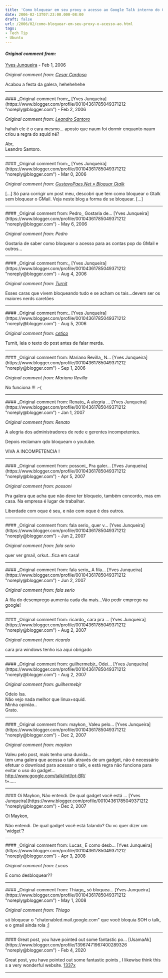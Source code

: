 ```yaml
---
title: 'Como bloquear em seu proxy o acesso ao Google Talk interno do Gmail'
date: 2006-02-13T07:23:00.000-08:00
draft: false
url: /2006/02/como-bloquear-em-seu-proxy-o-acesso-ao.html
tags: 
- Tech Tip
- Ubuntu
---
```


#### _Original comment from:_
[Yves Junqueira](https://www.blogger.com/profile/00104361785049371212 "noreply@blogger.com") - <time datetime="2006-02-13T07:38:00.000-08:00">Feb 1, 2006</time>

_Original comment from: [Cesar Cardoso](http://fudeblog.zyakannazio.eti.br)_  
  
Acabou a festa da galera, hehehehehe
<hr />
#### _Original comment from:_
[Yves Junqueira](https://www.blogger.com/profile/00104361785049371212 "noreply@blogger.com") - <time datetime="2006-02-14T13:31:00.000-08:00">Feb 2, 2006</time>

_Original comment from: [Leandro Santoro](http://whatever.blog.terra.com.br)_  
  
hahah ele é o cara mesmo... aposto que naum foi dormir enquanto naum criou a regra do squid né?  
  
Abr,  
Leandro Santoro.
<hr />
#### _Original comment from:_
[Yves Junqueira](https://www.blogger.com/profile/00104361785049371212 "noreply@blogger.com") - <time datetime="2006-03-19T05:39:00.000-08:00">Mar 0, 2006</time>

_Original comment from: [GustavoPaes.Net » Bloquar Gtalk](http://www.gustavopaes.net/blog/2006/03/19/bloquar-gtalk/)_  
  
\[...\] Só para corrigir um post meu, descobri que tem como bloquear o Gtalk sem bloquear o GMail. Veja neste blog a forma de se bloquear. \[...\]
<hr />
#### _Original comment from: Pedro_ Gostaria de...
[Yves Junqueira](https://www.blogger.com/profile/00104361785049371212 "noreply@blogger.com") - <time datetime="2006-05-26T18:19:00.000-07:00">May 6, 2006</time>

_Original comment from: Pedro_  
  
Gostaria de saber como bloquear o acesso para as contas pop do GMail e outros...
<hr />
#### _Original comment from:_
[Yves Junqueira](https://www.blogger.com/profile/00104361785049371212 "noreply@blogger.com") - <time datetime="2006-08-17T07:38:00.000-07:00">Aug 4, 2006</time>

_Original comment from: [Turnit](http://turnit.com)_  
  
Esses caras que vivem bloqueando tudo e se acham os tais...devem ser os maiores nerds caretões
<hr />
#### _Original comment from:_
[Yves Junqueira](https://www.blogger.com/profile/00104361785049371212 "noreply@blogger.com") - <time datetime="2006-08-18T14:40:00.000-07:00">Aug 5, 2006</time>

_Original comment from: [cetico](javascript:void(0);)_  
  
Turnit, leia o texto do post antes de falar merda.
<hr />
#### _Original comment from: Mariano Revilla_ N...
[Yves Junqueira](https://www.blogger.com/profile/00104361785049371212 "noreply@blogger.com") - <time datetime="2006-09-11T04:33:00.000-07:00">Sep 1, 2006</time>

_Original comment from: Mariano Revilla_  
  
No funciona !!! :-(
<hr />
#### _Original comment from: Renato_ A alegria ...
[Yves Junqueira](https://www.blogger.com/profile/00104361785049371212 "noreply@blogger.com") - <time datetime="2007-01-22T01:02:00.000-08:00">Jan 1, 2007</time>

_Original comment from: Renato_  
  
A alegria dos administradores de rede e gerentes incompetentes.  
  
Depois reclamam qdo bloqueam o youtube.  
  
VIVA A INCOMPETENCIA !
<hr />
#### _Original comment from: possoni_ Pra galer...
[Yves Junqueira](https://www.blogger.com/profile/00104361785049371212 "noreply@blogger.com") - <time datetime="2007-04-13T04:32:00.000-07:00">Apr 5, 2007</time>

_Original comment from: possoni_  
  
Pra galera que acha que não deve ter bloqueio, também concordo, mas em casa. Na empresa é lugar de trabalhar.  
  
Liberdade com oque é seu, e não com oque é dos outros.
<hr />
#### _Original comment from: fala serio_ quer v...
[Yves Junqueira](https://www.blogger.com/profile/00104361785049371212 "noreply@blogger.com") - <time datetime="2007-06-12T11:08:00.000-07:00">Jun 2, 2007</time>

_Original comment from: fala serio_  
  
quer ver gmail, orkut...fica em casa!
<hr />
#### _Original comment from: fala serio_ A fila...
[Yves Junqueira](https://www.blogger.com/profile/00104361785049371212 "noreply@blogger.com") - <time datetime="2007-06-12T11:09:00.000-07:00">Jun 2, 2007</time>

_Original comment from: fala serio_  
  
A fila do desemprego aumenta cada dia mais...Vão pedir emprego na google!
<hr />
#### _Original comment from: ricardo_ cara pra ...
[Yves Junqueira](https://www.blogger.com/profile/00104361785049371212 "noreply@blogger.com") - <time datetime="2007-08-07T08:34:00.000-07:00">Aug 2, 2007</time>

_Original comment from: ricardo_  
  
cara pra windows tenho isa aqui obrigado
<hr />
#### _Original comment from: guilhermebjr_ Odei...
[Yves Junqueira](https://www.blogger.com/profile/00104361785049371212 "noreply@blogger.com") - <time datetime="2007-08-28T14:20:00.000-07:00">Aug 2, 2007</time>

_Original comment from: guilhermebjr_  
  
Odeio Isa.  
Não vejo nada melhor que linux+squid.  
Minha opinião..  
Grato.
<hr />
#### _Original comment from: maykon_ Valeu pelo...
[Yves Junqueira](https://www.blogger.com/profile/00104361785049371212 "noreply@blogger.com") - <time datetime="2007-12-25T08:28:00.000-08:00">Dec 2, 2007</time>

_Original comment from: maykon_  
  
Valeu pelo post, mais tenho uma duvida...  
tem uma galera que acessa o talk através de um gadget, não é necessário efetuar o download para acessar o talk, e está regra não funciona para evitar o uso do gadget...  
http://www.google.com/talk/intl/pt-BR/  
t+.....
<hr />
#### Oi Maykon, Não entendi. De qual gadget você está ...
[Yves Junqueira](https://www.blogger.com/profile/00104361785049371212 "noreply@blogger.com") - <time datetime="2007-12-25T14:45:00.000-08:00">Dec 2, 2007</time>

Oi Maykon,  
  
Não entendi. De qual gadget você está falando? Ou vc quer dizer um 'widget'?
<hr />
#### _Original comment from: Lucas_ E como desb...
[Yves Junqueira](https://www.blogger.com/profile/00104361785049371212 "noreply@blogger.com") - <time datetime="2008-04-23T01:52:00.000-07:00">Apr 3, 2008</time>

_Original comment from: Lucas_  
  
E como desbloquear??
<hr />
#### _Original comment from: Thiago_ só bloquea...
[Yves Junqueira](https://www.blogger.com/profile/00104361785049371212 "noreply@blogger.com") - <time datetime="2008-05-05T09:32:00.000-07:00">May 1, 2008</time>

_Original comment from: Thiago_  
  
só bloquear o "chatenabled.mail.google.com" que você bloquia SOH o talk, e o gmail ainda rola ;\]
<hr />
#### Great post, you have pointed out some fantastic po...
[UsamaAk](https://www.blogger.com/profile/13967471967400289326 "noreply@blogger.com") - <time datetime="2020-02-13T03:21:01.721-08:00">Feb 4, 2020</time>

Great post, you have pointed out some fantastic points , I likewise think this s a very wonderful website. [1337x](https://www.latestgadget.co/internet/1337x-proxy-mirror-sites/)
<hr />
